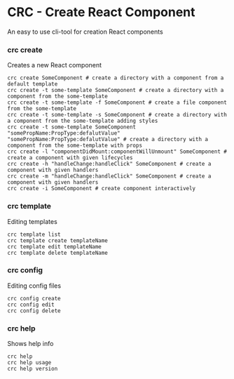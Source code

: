 # CRC - Create React Component
An easy to use cli-tool for creation React components

### crc create
Creates a new React component

```shell
crc create SomeComponent # create a directory with a component from a default template
crc create -t some-template SomeComponent # create a directory with a component from the some-template
crc create -t some-template -f SomeComponent # create a file component from the some-template
crc create -t some-template -s SomeComponent # create a directory with a component from the some-template adding styles
crc create -t some-template SomeComponent "somePropName:PropType:defalutValue" "somePropName:PropType:defalutValue" # create a directory with a component from the some-template with props
crc create -l "componentDidMount:componentWillUnmount" SomeComponent # create a component with given lifecycles
crc create -h "handleChange:handleClick" SomeComponent # create a component with given handlers
crc create -m "handleChange:handleClick" SomeComponent # create a component with given handlers
crc create -i SomeComponent # create component interactively
```


### crc template
Editing templates

```shell
crc template list
crc template create templateName
crc template edit templateName
crc template delete templateName
```


### crc config
Editing config files

```shell
crc config create
crc config edit
crc config delete
```


### crc help
Shows help info

```shell
crc help
crc help usage
crc help version
```
